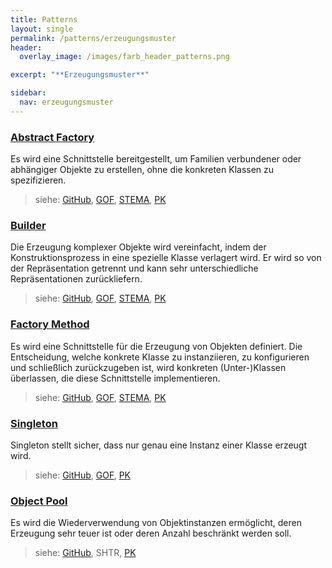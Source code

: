 ```yaml
---
title: Patterns
layout: single
permalink: /patterns/erzeugungsmuster
header:
  overlay_image: /images/farb_header_patterns.png

excerpt: "**Erzeugungsmuster**"

sidebar:
  nav: erzeugungsmuster
---
```


### [Abstract Factory](abstractfactory)
Es wird eine Schnittstelle bereitgestellt, um Familien verbundener oder abhängiger Objekte zu erstellen, ohne die konkreten Klassen zu spezifizieren.

> siehe: [GitHub](https://github.com/KarlEilebrecht/patterns-kompakt-code/blob/main/src/test/java/de/calamanari/pk/abstractfactory/README.md), [GOF](/literature#gof), [STEMA](/literature#stema), [PK](/literature#pk)

### [Builder](builder)
Die Erzeugung komplexer Objekte wird vereinfacht, indem der Konstruktionsprozess in eine spezielle Klasse verlagert wird. Er wird so von der Repräsentation getrennt und kann sehr unterschiedliche Repräsentationen zurückliefern.

> siehe: [GitHub](https://github.com/KarlEilebrecht/patterns-kompakt-code/blob/main/src/test/java/de/calamanari/pk/builder/README.md), [GOF](/literature#gof), [STEMA](/literature#stema), [PK](/literature#pk)

### [Factory Method](factorymethod)
Es wird eine Schnittstelle für die Erzeugung von Objekten definiert. Die Entscheidung, welche konkrete Klasse zu instanziieren, zu konfigurieren und schließlich zurückzugeben ist, wird konkreten (Unter-)Klassen überlassen, die diese Schnittstelle implementieren.

> siehe: [GitHub](https://github.com/KarlEilebrecht/patterns-kompakt-code/blob/main/src/test/java/de/calamanari/pk/factorymethod/README.md), [GOF](/literature#gof), [STEMA](/literature#stema), [PK](/literature#pk)

### [Singleton](singleton)
Singleton stellt sicher, dass nur genau eine Instanz einer Klasse erzeugt wird.

> siehe: [GitHub](https://github.com/KarlEilebrecht/patterns-kompakt-code/blob/main/src/test/java/de/calamanari/pk/singleton/README.md), [GOF](/literature#gof), [PK](/literature#pk)

### [Object Pool](objectpool)
Es wird die Wiederverwendung von Objektinstanzen ermöglicht, deren Erzeugung sehr teuer ist oder deren Anzahl beschränkt werden soll.

> siehe: [GitHub](https://github.com/KarlEilebrecht/patterns-kompakt-code/blob/main/src/test/java/de/calamanari/pk/objectpool/README.md), SHTR, [PK](/literature#pk)

